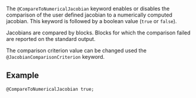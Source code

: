 The `@CompareToNumericalJacobian` keyword enables or disables the
comparison of the user defined jacobian to a numerically computed
jacobian. This keyword is followed by a boolean value (`true` or
`false`).

Jacobians are compared by blocks. Blocks for which the comparison
failed are reported on the standard output.

The comparison criterion value can be changed used the
`@JacobianComparisonCriterion` keyword.

## Example

~~~~{.cpp}
@CompareToNumericalJacobian true;
~~~~~~~~~~~~~~~~~~~~~~~~~~~~~~
